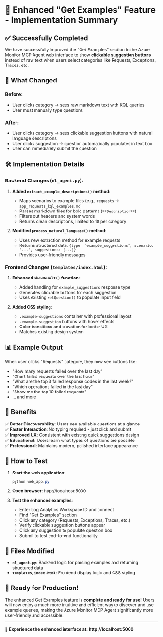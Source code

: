 # 🎉 Enhanced "Get Examples" Feature - Implementation Summary

## ✅ Successfully Completed

We have successfully improved the "Get Examples" section in the Azure Monitor MCP Agent web interface to show **clickable suggestion buttons** instead of raw text when users select categories like Requests, Exceptions, Traces, etc.

## 🔄 What Changed

### **Before**: 
- User clicks category → sees raw markdown text with KQL queries
- User must manually type questions

### **After**: 
- User clicks category → sees clickable suggestion buttons with natural language descriptions
- User clicks suggestion → question automatically populates in text box
- User can immediately submit the question

## 🛠️ Implementation Details

### **Backend Changes** (`nl_agent.py`):

1. **Added `extract_example_descriptions()` method**:
   - Maps scenarios to example files (e.g., `requests` → `app_requests_kql_examples.md`)
   - Parses markdown files for bold patterns (`**Description**`)
   - Filters out headers and system words
   - Returns clean descriptions, limited to 10 per category

2. **Modified `process_natural_language()` method**:
   - Uses new extraction method for example requests
   - Returns structured data: `{type: "example_suggestions", scenario: "...", suggestions: [...]}`
   - Provides user-friendly messages

### **Frontend Changes** (`templates/index.html`):

1. **Enhanced `showResult()` function**:
   - Added handling for `example_suggestions` response type
   - Generates clickable buttons for each suggestion
   - Uses existing `setQuestion()` to populate input field

2. **Added CSS styling**:
   - `.example-suggestions` container with professional layout
   - `.example-suggestion` buttons with hover effects
   - Color transitions and elevation for better UX
   - Matches existing design system

## 📊 Example Output

When user clicks "Requests" category, they now see buttons like:
- "How many requests failed over the last day"
- "Chart failed requests over the last hour" 
- "What are the top 3 failed response codes in the last week?"
- "Which operations failed in the last day"
- "Show me the top 10 failed requests"
- ... and more

## 🎯 Benefits

✅ **Better Discoverability**: Users see available questions at a glance  
✅ **Faster Interaction**: No typing required - just click and submit  
✅ **Improved UX**: Consistent with existing quick suggestions design  
✅ **Educational**: Users learn what types of questions are possible  
✅ **Professional**: Maintains modern, polished interface appearance  

## 🧪 How to Test

1. **Start the web application**:
   ```powershell
   python web_app.py
   ```

2. **Open browser**: http://localhost:5000

3. **Test the enhanced examples**:
   - Enter Log Analytics Workspace ID and connect
   - Find "Get Examples" section
   - Click any category (Requests, Exceptions, Traces, etc.)
   - Verify clickable suggestion buttons appear
   - Click any suggestion to populate question box
   - Submit to test end-to-end functionality

## 📂 Files Modified

- **`nl_agent.py`**: Backend logic for parsing examples and returning structured data
- **`templates/index.html`**: Frontend display logic and CSS styling

## 🎉 Ready for Production!

The enhanced Get Examples feature is **complete and ready for use**! Users will now enjoy a much more intuitive and efficient way to discover and use example queries, making the Azure Monitor MCP Agent significantly more user-friendly and accessible.

---

**🔗 Experience the enhanced interface at: http://localhost:5000**
